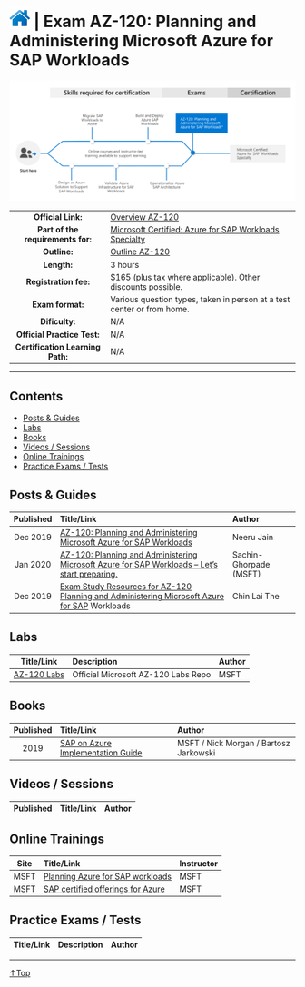 # [![Home](/img/home.png)](certifications.md "Overview Certifications") | Exam AZ-120: Planning and Administering Microsoft Azure for SAP Workloads
![Cert](/img/az-120.png)

|                                   |                                                                                                                                                   |
| :-------------------------------: | :------------------------------------------------------------------------------------------------------------------------------------------------ |
|        **Official Link:**         | [Overview AZ-120](https://docs.microsoft.com/en-us/learn/certifications/exams/AZ-120)                                                             |
| **Part of the requirements for:** | [Microsoft Certified: Azure for SAP Workloads Specialty](https://docs.microsoft.com/en-us/learn/certifications/azure-for-sap-workloads-specialty) |
|           **Outline:**            | [Outline AZ-120](https://query.prod.cms.rt.microsoft.com/cms/api/am/binary/RE43XOu)                                                               |
|            **Length:**            | 3 hours                                                                                                                                           |
|       **Registration fee:**       | $165 (plus tax where applicable).  Other discounts possible.                                                                                      |
|         **Exam format:**          | Various question types, taken in person at a test center or from home.                                                                            |
|          **Dificulty:**           | N/A                                                                                                                                               |
|    **Official Practice Test:**    | N/A                                                                                                                                               |
| **Certification Learning Path:**  | N/A                                                                                                                                               |


___

## Contents
- [Posts & Guides](#posts-&-guides)
- [Labs](#labs)
- [Books](#books)
- [Videos / Sessions](#videos-/-sessions)
- [Online Trainings](#online-trainings)
- [Practice Exams / Tests](#practice-exams-/-tests)


## Posts & Guides
| Published | Title/Link                                                                                                                                                                                                                                     | Author                 |
| :-------: | :--------------------------------------------------------------------------------------------------------------------------------------------------------------------------------------------------------------------------------------------- | :--------------------- |
| Dec 2019  | [AZ-120: Planning and Administering Microsoft Azure for SAP Workloads](https://www.whizlabs.com/blog/az-120-beta-exam/)                                                                                                                        | Neeru Jain             |
| Jan 2020  | [AZ-120: Planning and Administering Microsoft Azure for SAP Workloads – Let’s start preparing.](https://techcommunity.microsoft.com/t5/running-sap-applications-on-the/az-120-planning-and-administering-microsoft-azure-for-sap/ba-p/1141166) | Sachin-Ghorpade (MSFT) |
| Dec 2019  | [Exam Study Resources for AZ-120 Planning and Administering Microsoft Azure for SAP](https://blogs.sap.com/2019/12/30/exam-study-resources-for-az-120-planning-and-administering-microsoft-azure-for-sap-workloads/) Workloads                 | Chin Lai The           |

## Labs
|                                                       Title/Link                                                        | Description                         | Author |
| :---------------------------------------------------------------------------------------------------------------------: | :---------------------------------- | :----- |
| [AZ-120 Labs](https://github.com/MicrosoftLearning/AZ-120-Planning-and-Administering-Microsoft-Azure-for-SAP-Workloads) | Official Microsoft AZ-120 Labs Repo | MSFT   |


## Books
| Published | Title/Link                                                                                                          | Author                                 |
| :-------: | :------------------------------------------------------------------------------------------------------------------ | :------------------------------------- |
|   2019    | [SAP on Azure Implementation Guide](https://azure.microsoft.com/en-in/resources/sap-on-azure-implementation-guide/) | MSFT / Nick Morgan / Bartosz Jarkowski |



## Videos / Sessions
| Published | Title/Link | Author |
| :-------: | :--------- | :----- |



## Online Trainings
| Site  | Title/Link                                                                                                 | Instructor |
| :---: | :--------------------------------------------------------------------------------------------------------- | :--------- |
| MSFT  | [Planning Azure for SAP workloads](https://docs.microsoft.com/en-us/learn/paths/plan-azure-sap-workloads/) | MSFT       |
| MSFT  | [SAP certified offerings for Azure](https://docs.microsoft.com/en-us/learn/paths/sap-certified-offerings/) | MSFT       |


## Practice Exams / Tests
| Title/Link | Description | Author |
| :--------: | :---------- | :----- |


___
 <a href="#top" title="Back to the top.">↑Top</a>

